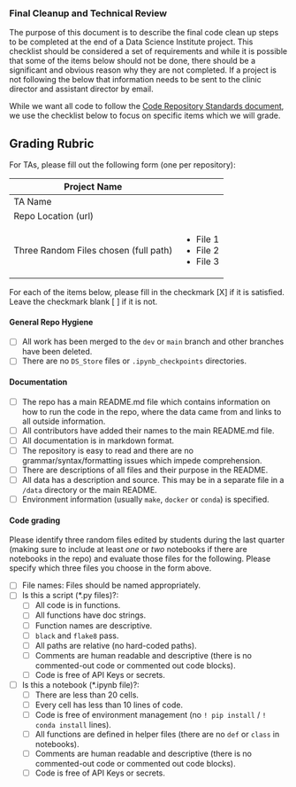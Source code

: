 ### Final Cleanup and Technical Review

The purpose of this document is to describe the final code clean up steps to be completed at the end of a Data Science Institute project. This checklist should be considered a set of requirements and while it is possible that some of the items below should not be done, there should be a significant and obvious reason why they are not completed. If a project is not following the below that information needs to be sent to the clinic director and assistant director by email.

While we want all code to follow the [Code Repository Standards document](../coding-standards/coding-standards.md#requirements), we use the checklist below to focus on specific items which we will grade.

## Grading Rubric

For TAs, please fill out the following form (one per repository):

| Project Name | | 
| --- | --- | 
| TA Name | | 
| Repo Location (url) | | 
| Three Random Files chosen (full path) | <ul><li>File 1</li><li>File 2</li><li>File 3</li></ul>| 

For each of the items below, please fill in the checkmark [X] if it is satisfied. Leave the checkmark blank [ ] if it is not.



#### General Repo Hygiene
- [ ] All work has been merged to the `dev` or `main` branch and other branches have been deleted.
- [ ] There are no `DS_Store` files or `.ipynb_checkpoints` directories.
     
#### Documentation 
- [ ] The repo has a main README.md file which contains information on how to run the code in the repo, where the data came from and links to all outside information.
- [ ] All contributors have added their names to the main README.md file.
- [ ] All documentation is in markdown format.
- [ ] The repository is easy to read and there are no grammar/syntax/formatting issues which impede comprehension.
- [ ] There are descriptions of all files and their purpose in the README.
- [ ] All data has a description and source. This may be in a separate file in a `/data` directory or the main README.
- [ ] Environment information (usually `make`, `docker` or `conda`) is specified.

#### Code grading
Please identify three random files edited by students during the last quarter (making sure to include at least _one_ or _two_ notebooks if there are notebooks in the repo) and evaluate those files for the following. Please specify which three files you choose in the form above.

- [ ] File names: Files should be named appropriately.
- [ ] Is this a script (*.py files)?: 
    - [ ] All code is in functions.
    - [ ] All functions have doc strings.
    - [ ] Function names are descriptive.
    - [ ] `black` and `flake8` pass.
    - [ ] All paths are relative (no hard-coded paths).
    - [ ] Comments are human readable and descriptive (there is no commented-out code or commented out code blocks).
    - [ ] Code is free of API Keys or secrets.
- [ ] Is this a notebook (*.ipynb file)?:
    - [ ] There are less than 20 cells.
    - [ ] Every cell has less than 10 lines of code.
    - [ ] Code is free of environment management (no `! pip install` / `! conda install` lines).
    - [ ] All functions are defined in helper files (there are no `def` or `class` in notebooks).
    - [ ] Comments are human readable and descriptive (there is no commented-out code or commented out code blocks).
    - [ ] Code is free of API Keys or secrets.
